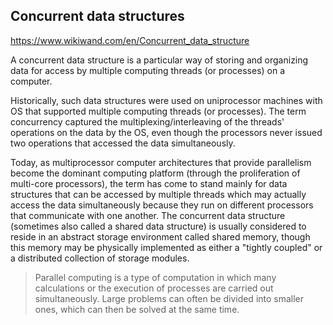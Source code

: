 ## Concurrent data structures
https://www.wikiwand.com/en/Concurrent_data_structure

A concurrent data structure is a particular way of storing and organizing data for access by multiple computing threads (or processes) on a computer.

Historically, such data structures were used on uniprocessor machines with OS that supported multiple computing threads (or processes). The term concurrency captured the multiplexing/interleaving of the threads' operations on the data by the OS, even though the processors never issued two operations that accessed the data simultaneously.

Today, as multiprocessor computer architectures that provide parallelism become the dominant computing platform (through the proliferation of multi-core processors), the term has come to stand mainly for data structures that can be accessed by multiple threads which may actually access the data simultaneously because they run on different processors that communicate with one another. The concurrent data structure (sometimes also called a shared data structure) is usually considered to reside in an abstract storage environment called shared memory, though this memory may be physically implemented as either a "tightly coupled" or a distributed collection of storage modules.

> Parallel computing is a type of computation in which many calculations or the execution of processes are carried out simultaneously. Large problems can often be divided into smaller ones, which can then be solved at the same time.
